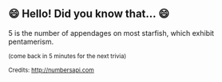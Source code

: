 ## :smile: Hello! Did you know that... :smile:
5 is the number of appendages on most starfish, which exhibit pentamerism.

<sup>(come back in 5 minutes for the next trivia)</sup>


<sup>Credits: http://numbersapi.com</sup>
